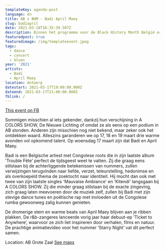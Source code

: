 ```yaml
---
templateKey: agenda-post
language: en
title: AB x BHM - Badi April Maey
slug: badiapril
date: 2021-03-18T16:35:39.507Z
description: Binnen het programma voor de Black History Month België organiseren we 3 uitzendingen op de AB-Facebookpagina waarin we een reeks veelbelovende zwarte artiesten voorstellen.
featuredpost: true
featuredimage: /img/templateevent.jpeg
tags:
  - dance
  - concert
  - blues
year: '2021'
artists:
  - Badi
  - April Maey
location: Antwerp
datestart: 2021-03-17T19:00:00.000Z
dateend: 2021-03-17T21:00:00.000Z
fblink: /
---
```

[This event on FB](https://www.facebook.com/events/188315696368918/)

Sommigen misschien al iets gekender, dankzij hun verschijning in A COLORS SHOW, De Nieuwe Lichting of omdat ze als eens op een podium in AB stonden. Anderen zijn misschien nog niet bekend, maar zeker ook het ontdekken waard. Alleszins garanderen we op 17, 18 en 19 maart drie warme avonden vol opkomend talent. Op woensdag 17 maart zijn dat Badi en April Maey.

Badi is een Belgische artiest met Congolese roots die in zijn laatste album 'Trouble Fête' perfect de tijdsgeest weet te vatten. Zij die graag eens stilstaan bij de achterliggende betekenissen van nummers, zullen verwijzingen terugvinden naar liefde, verzet, teleurstelling, hedonimse en als overkoepeld thema de zoektocht naar identiteit. Hij mocht dan ook met twee van zijn laatste singles 'Mauvaise Ambiance' en 'Kitendi' langsgaan bij A COLORS SHOW. Zij die minder graag stilstaan bij de exacte zingeving, zich graag laten meevoeren door de muziek zelf, zullen bij Badi met zijn stevige dance tunes en poëtische rap met invloeden uit de Congolese rumba gewoonweg zalig kunnen genieten.

De dromerige stem en warme beats van April Maey blijven aan je ribben plakken. De r&b-zangeres lanceerde vorig jaar haar debuut-ep ‘Ticket to Anywhere’, waarvoor ze zich liet inspireren door verhalen, films en natuur. De prachtige animatievideo voor het nummer ‘Starry Night’ vat dit perfect samen.

Location: AB Grote Zaal
[See maps](https://goo.gl/maps/KBSvH8naD44b5HUc6)
